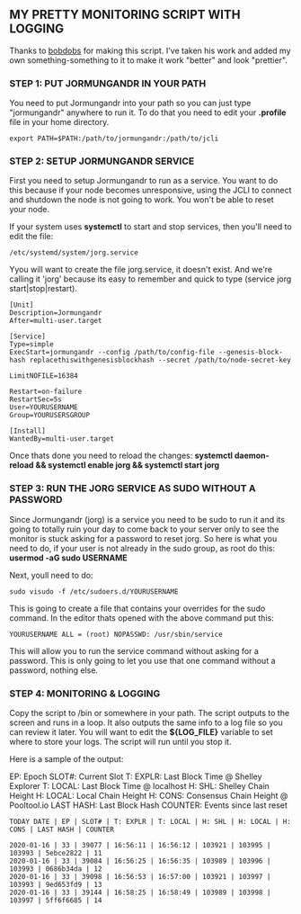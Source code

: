 ## MY PRETTY MONITORING SCRIPT WITH LOGGING

Thanks to [bobdobs](https://github.com/bobdobs/cardano-scripts) for making this script. I've taken his work and added my own something-something to it to make it work "better" and look "prettier".

### STEP 1: PUT JORMUNGANDR IN YOUR PATH

You need to put Jormungandr into your path so you can just type "jormungandr" anywhere to run it. To do that you need to edit your **.profile** file in your home directory.

`export PATH=$PATH:/path/to/jormungandr:/path/to/jcli`

### STEP 2: SETUP JORMUNGANDR SERVICE

First you need to setup Jormungandr to run as a service. You want to do this because if your node becomes unresponsive, using the JCLI to connect and shutdown the node is not going to work. You won't be able to reset your node.

If your system uses **systemctl** to start and stop services, then you'll need to edit the file: 

```/etc/systemd/system/jorg.service``` 

Yyou will want to create the file jorg.service, it doesn't exist. And we're calling it 'jorg' because its easy to remember and quick to type (service jorg start|stop|restart).

```
[Unit]
Description=Jormungandr
After=multi-user.target

[Service]
Type=simple
ExecStart=jormungandr --config /path/to/config-file --genesis-block-hash replacethiswithgenesisblockhash --secret /path/to/node-secret-key

LimitNOFILE=16384

Restart=on-failure
RestartSec=5s
User=YOURUSERNAME
Group=YOURUSERSGROUP

[Install]
WantedBy=multi-user.target
```

Once thats done you need to reload the changes: **systemctl daemon-reload && systemctl enable jorg && systemctl start jorg**

### STEP 3: RUN THE JORG SERVICE AS SUDO WITHOUT A PASSWORD

Since Jormungandr (jorg) is a service you need to be sudo to run it and its going to totally ruin your day to come back to your server only to see the monitor is stuck asking for a password to reset jorg. So here is what you need to do, if your user is not already in the sudo group, as root do this: **usermod -aG sudo USERNAME**

Next, youll need to do: 

```sudo visudo -f /etc/sudoers.d/YOURUSERNAME```

This is going to create a file that contains your overrides for the sudo command. In the editor thats opened with the above command put this: 

```YOURUSERNAME ALL = (root) NOPASSWD: /usr/sbin/service```

This will allow you to run the service command without asking for a password. This is only going to let you use that one command without a password, nothing else. 

### STEP 4: MONITORING & LOGGING

Copy the script to /bin or somewhere in your path. The script outputs to the screen and runs in a loop. It also outputs the same info to a log file so you can review it later. You will want to edit the **${LOG_FILE}** variable to set where to store your logs. The script will run until you stop it.

Here is a sample of the output: 

EP: Epoch
SLOT#: Current Slot
T: EXPLR: Last Block Time @ Shelley Explorer
T: LOCAL: Last Block Time @ localhost
H: SHL: Shelley Chain Height
H: LOCAL: Local Chain Height
H: CONS: Consensus Chain Height @ Pooltool.io
LAST HASH: Last Block Hash
COUNTER: Events since last reset

```
TODAY DATE | EP | SLOT# | T: EXPLR | T: LOCAL | H: SHL | H: LOCAL | H: CONS | LAST HASH | COUNTER

2020-01-16 | 33 | 39077 | 16:56:11 | 16:56:12 | 103921 | 103995 | 103993 | 5ebce2822 | 11
2020-01-16 | 33 | 39084 | 16:56:25 | 16:56:35 | 103989 | 103996 | 103993 | 0686b34da | 12
2020-01-16 | 33 | 39098 | 16:56:53 | 16:57:00 | 103921 | 103997 | 103993 | 9ed653fd9 | 13
2020-01-16 | 33 | 39144 | 16:58:25 | 16:58:49 | 103989 | 103998 | 103997 | 5ff6f6685 | 14

```

